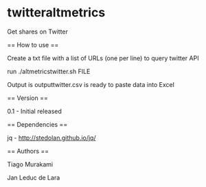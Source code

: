 twitteraltmetrics
=================

Get shares on Twitter

== How to use ==

Create a txt file with a list of URLs (one per line) to query twitter API

run ./altmetricstwitter.sh FILE

Output is outputtwitter.csv is ready to paste data into Excel

== Version ==

0.1 - Initial released

== Dependencies ==

jq - http://stedolan.github.io/jq/

== Authors ==

Tiago Murakami

Jan Leduc de Lara
